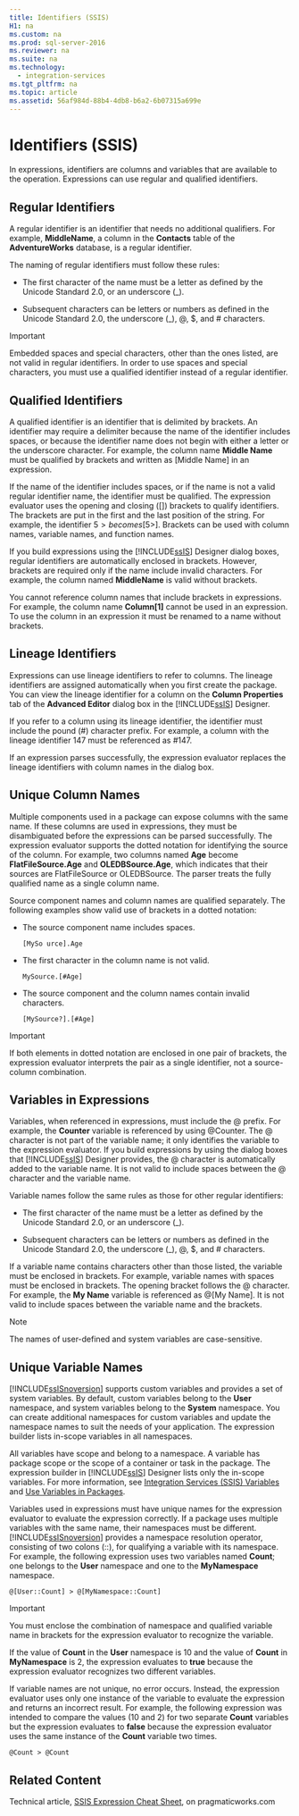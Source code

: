 ```yaml
---
title: Identifiers (SSIS)
H1: na
ms.custom: na
ms.prod: sql-server-2016
ms.reviewer: na
ms.suite: na
ms.technology: 
  - integration-services
ms.tgt_pltfrm: na
ms.topic: article
ms.assetid: 56af984d-88b4-4db8-b6a2-6b07315a699e
---
```

# Identifiers (SSIS)
  In expressions, identifiers are columns and variables that are available to the operation. Expressions can use regular and qualified identifiers.  
  
## Regular Identifiers  
 A regular identifier is an identifier that needs no additional qualifiers. For example, **MiddleName**, a column in the **Contacts** table of the **AdventureWorks** database, is a regular identifier.  
  
 The naming of regular identifiers must follow these rules:  
  
-   The first character of the name must be a letter as defined by the Unicode Standard 2.0, or an underscore (_).  
  
-   Subsequent characters can be letters or numbers as defined in the Unicode Standard 2.0, the underscore (_), @, $, and # characters.  
  
> [!IMPORTANT]  
>  Embedded spaces and special characters, other than the ones listed, are not valid in regular identifiers. In order to use spaces and special characters, you must use a qualified identifier instead of a regular identifier.  
  
## Qualified Identifiers  
 A qualified identifier is an identifier that is delimited by brackets. An identifier may require a delimiter because the name of the identifier includes spaces, or because the identifier name does not begin with either a letter or the underscore character. For example, the column name **Middle Name** must be qualified by brackets and written as [Middle Name] in an expression.  
  
 If the name of the identifier includes spaces, or if the name is not a valid regular identifier name, the identifier must be qualified. The expression evaluator uses the opening and closing ([]) brackets to qualify identifiers. The brackets are put in the first and the last position of the string. For example, the identifier 5$> becomes [5$>]. Brackets can be used with column names, variable names, and function names.  
  
 If you build expressions using the [!INCLUDE[ssIS](../../Topics/TopicNameContainA/includes/ssIS_md.md)] Designer dialog boxes, regular identifiers are automatically enclosed in brackets. However, brackets are required only if the name include invalid characters. For example, the column named **MiddleName** is valid without brackets.  
  
 You cannot reference column names that include brackets in expressions. For example, the column name **Column[1]** cannot be used in an expression. To use the column in an expression it must be renamed to a name without brackets.  
  
## Lineage Identifiers  
 Expressions can use lineage identifiers to refer to columns. The lineage identifiers are assigned automatically when you first create the package. You can view the lineage identifier for a column on the **Column Properties** tab of the **Advanced Editor** dialog box in the [!INCLUDE[ssIS](../../Topics/TopicNameContainA/includes/ssIS_md.md)] Designer.  
  
 If you refer to a column using its lineage identifier, the identifier must include the pound (#) character prefix. For example, a column with the lineage identifier 147 must be referenced as #147.  
  
 If an expression parses successfully, the expression evaluator replaces the lineage identifiers with column names in the dialog box.  
  
## Unique Column Names  
 Multiple components used in a package can expose columns with the same name. If these columns are used in expressions, they must be disambiguated before the expressions can be parsed successfully. The expression evaluator supports the dotted notation for identifying the source of the column. For example, two columns named **Age** become **FlatFileSource.Age** and **OLEDBSource.Age**, which indicates that their sources are FlatFileSource or OLEDBSource. The parser treats the fully qualified name as a single column name.  
  
 Source component names and column names are qualified separately. The following examples show valid use of brackets in a dotted notation:  
  
-   The source component name includes spaces.  
  
    ```  
    [MySo urce].Age  
    ```  
  
-   The first character in the column name is not valid.  
  
    ```  
    MySource.[#Age]  
    ```  
  
-   The source component and the column names contain invalid characters.  
  
    ```  
    [MySource?].[#Age]  
    ```  
  
> [!IMPORTANT]  
>  If both elements in dotted notation are enclosed in one pair of brackets, the expression evaluator interprets the pair as a single identifier, not a source-column combination.  
  
## Variables in Expressions  
 Variables, when referenced in expressions, must include the @ prefix. For example, the **Counter** variable is referenced by using @Counter. The @ character is not part of the variable name; it only identifies the variable to the expression evaluator. If you build expressions by using the dialog boxes that [!INCLUDE[ssIS](../../Topics/TopicNameContainA/includes/ssIS_md.md)] Designer provides, the @ character is automatically added to the variable name. It is not valid to include spaces between the @ character and the variable name.  
  
 Variable names follow the same rules as those for other regular identifiers:  
  
-   The first character of the name must be a letter as defined by the Unicode Standard 2.0, or an underscore (_).  
  
-   Subsequent characters can be letters or numbers as defined in the Unicode Standard 2.0, the underscore (_), @, $, and # characters.  
  
 If a variable name contains characters other than those listed, the variable must be enclosed in brackets. For example, variable names with spaces must be enclosed in brackets. The opening bracket follows the @ character. For example, the **My Name** variable is referenced as @[My Name]. It is not valid to include spaces between the variable name and the brackets.  
  
> [!NOTE]  
>  The names of user-defined and system variables are case-sensitive.  
  
## Unique Variable Names  
 [!INCLUDE[ssISnoversion](../../Topics/TopicNameContainA/includes/ssISnoversion_md.md)] supports custom variables and provides a set of system variables. By default, custom variables belong to the **User** namespace, and system variables belong to the **System** namespace. You can create additional namespaces for custom variables and update the namespace names to suit the needs of your application. The expression builder lists in-scope variables in all namespaces.  
  
 All variables have scope and belong to a namespace. A variable has package scope or the scope of a container or task in the package. The expression builder in [!INCLUDE[ssIS](../../Topics/TopicNameContainA/includes/ssIS_md.md)] Designer lists only the in-scope variables. For more information, see [Integration Services &#40;SSIS&#41; Variables](../../Topics/TopicNameNotContainA/Integration-Services--SSIS--Variables.md) and [Use Variables in Packages](../../Topics/TopicNameNotContainA/Use-Variables-in-Packages.md).  
  
 Variables used in expressions must have unique names for the expression evaluator to evaluate the expression correctly. If a package uses multiple variables with the same name, their namespaces must be different. [!INCLUDE[ssISnoversion](../../Topics/TopicNameContainA/includes/ssISnoversion_md.md)] provides a namespace resolution operator, consisting of two colons (::), for qualifying a variable with its namespace. For example, the following expression uses two variables named **Count**; one belongs to the **User** namespace and one to the **MyNamespace** namespace.  
  
```  
@[User::Count] > @[MyNamespace::Count]  
```  
  
> [!IMPORTANT]  
>  You must enclose the combination of namespace and qualified variable name in brackets for the expression evaluator to recognize the variable.  
  
 If the value of **Count** in the **User** namespace is 10 and the value of **Count** in **MyNamespace** is 2, the expression evaluates to **true** because the expression evaluator recognizes two different variables.  
  
 If variable names are not unique, no error occurs. Instead, the expression evaluator uses only one instance of the variable to evaluate the expression and returns an incorrect result. For example, the following expression was intended to compare the values (10 and 2) for two separate **Count** variables but the expression evaluates to **false** because the expression evaluator uses the same instance of the **Count** variable two times.  
  
```  
@Count > @Count  
```  
  
## Related Content  
 Technical article, [SSIS Expression Cheat Sheet](http://go.microsoft.com/fwlink/?LinkId=746575), on pragmaticworks.com  
  
  